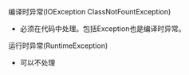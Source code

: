 
编译时异常(IOException ClassNotFountException)  
- 必须在代码中处理。包括Exception也是编译时异常。

运行时异常(RuntimeException) 
- 可以不处理